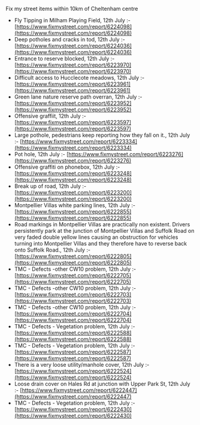 Fix my street items within 10km of Cheltenham centre

<!-- fix_marker starts -->

- Fly Tipping in Milham Playing Field, 12th July :- [https://www.fixmystreet.com/report/6224098](https://www.fixmystreet.com/report/6224098)
- Deep potholes and cracks in tod, 12th July :- [https://www.fixmystreet.com/report/6224036](https://www.fixmystreet.com/report/6224036)
- Entrance to reserve blocked, 12th July :- [https://www.fixmystreet.com/report/6223970](https://www.fixmystreet.com/report/6223970)
- Difficult access to Hucclecote meadows, 12th July :- [https://www.fixmystreet.com/report/6223961](https://www.fixmystreet.com/report/6223961)
- Green lane nature reserve path overran, 12th July :- [https://www.fixmystreet.com/report/6223952](https://www.fixmystreet.com/report/6223952)
- Offensive graffiit, 12th July :- [https://www.fixmystreet.com/report/6223597](https://www.fixmystreet.com/report/6223597)
- Large pothole, pedestrians keep reporting how they fall on it., 12th July :- [https://www.fixmystreet.com/report/6223334](https://www.fixmystreet.com/report/6223334)
- Pot hole, 12th July :- [https://www.fixmystreet.com/report/6223276](https://www.fixmystreet.com/report/6223276)
- Offensive graffiti on phonebox, 12th July :- [https://www.fixmystreet.com/report/6223248](https://www.fixmystreet.com/report/6223248)
- Break up of road, 12th July :- [https://www.fixmystreet.com/report/6223200](https://www.fixmystreet.com/report/6223200)
- Montpellier Villas white parking lines, 12th July :- [https://www.fixmystreet.com/report/6222855](https://www.fixmystreet.com/report/6222855)
- Road markings in Montpellier Villas are practically non existent. Drivers persistently park at the junction of Montpellier Villas and Suffolk Road on very faded double yellow lines causing an obstruction for vehicles turning into Montpellier Villas and they therefore have to reverse back onto Suffolk Road., 12th July :- [https://www.fixmystreet.com/report/6222805](https://www.fixmystreet.com/report/6222805)
- TMC - Defects -other CW10 problem, 12th July :- [https://www.fixmystreet.com/report/6222705](https://www.fixmystreet.com/report/6222705)
- TMC - Defects -other CW10 problem, 12th July :- [https://www.fixmystreet.com/report/6222703](https://www.fixmystreet.com/report/6222703)
- TMC - Defects -other CW10 problem, 12th July :- [https://www.fixmystreet.com/report/6222704](https://www.fixmystreet.com/report/6222704)
- TMC - Defects - Vegetation problem, 12th July :- [https://www.fixmystreet.com/report/6222588](https://www.fixmystreet.com/report/6222588)
- TMC - Defects - Vegetation problem, 12th July :- [https://www.fixmystreet.com/report/6222587](https://www.fixmystreet.com/report/6222587)
- There is a very loose utility/manhole cover, 12th July :- [https://www.fixmystreet.com/report/6222524](https://www.fixmystreet.com/report/6222524)
- Loose drain cover on Hales Rd at junction with Upper Park St, 12th July :- [https://www.fixmystreet.com/report/6222447](https://www.fixmystreet.com/report/6222447)
- TMC - Defects - Vegetation problem, 12th July :- [https://www.fixmystreet.com/report/6222430](https://www.fixmystreet.com/report/6222430)

<!-- fix_marker ends -->